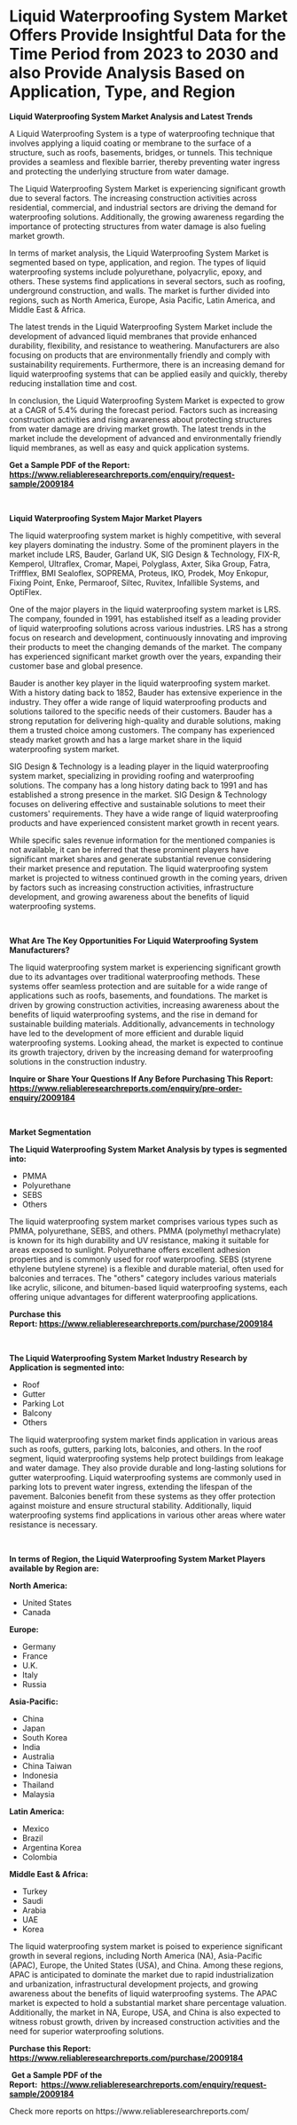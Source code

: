 <p><h1>Liquid Waterproofing System Market Offers Provide Insightful Data for the Time Period from 2023 to 2030 and also Provide Analysis Based on Application, Type, and Region</h1></p><p><strong>Liquid Waterproofing System Market Analysis and Latest Trends</strong></p>
<p><p>A Liquid Waterproofing System is a type of waterproofing technique that involves applying a liquid coating or membrane to the surface of a structure, such as roofs, basements, bridges, or tunnels. This technique provides a seamless and flexible barrier, thereby preventing water ingress and protecting the underlying structure from water damage.</p><p>The Liquid Waterproofing System Market is experiencing significant growth due to several factors. The increasing construction activities across residential, commercial, and industrial sectors are driving the demand for waterproofing solutions. Additionally, the growing awareness regarding the importance of protecting structures from water damage is also fueling market growth.</p><p>In terms of market analysis, the Liquid Waterproofing System Market is segmented based on type, application, and region. The types of liquid waterproofing systems include polyurethane, polyacrylic, epoxy, and others. These systems find applications in several sectors, such as roofing, underground construction, and walls. The market is further divided into regions, such as North America, Europe, Asia Pacific, Latin America, and Middle East & Africa.</p><p>The latest trends in the Liquid Waterproofing System Market include the development of advanced liquid membranes that provide enhanced durability, flexibility, and resistance to weathering. Manufacturers are also focusing on products that are environmentally friendly and comply with sustainability requirements. Furthermore, there is an increasing demand for liquid waterproofing systems that can be applied easily and quickly, thereby reducing installation time and cost.</p><p>In conclusion, the Liquid Waterproofing System Market is expected to grow at a CAGR of 5.4% during the forecast period. Factors such as increasing construction activities and rising awareness about protecting structures from water damage are driving market growth. The latest trends in the market include the development of advanced and environmentally friendly liquid membranes, as well as easy and quick application systems.</p></p>
<p><strong>Get a Sample PDF of the Report:&nbsp; <a href="https://www.reliableresearchreports.com/enquiry/request-sample/2009184">https://www.reliableresearchreports.com/enquiry/request-sample/2009184</a></strong></p>
<p>&nbsp;</p>
<p><strong>Liquid Waterproofing System Major Market Players</strong></p>
<p><p>The liquid waterproofing system market is highly competitive, with several key players dominating the industry. Some of the prominent players in the market include LRS, Bauder, Garland UK, SIG Design & Technology, FIX-R, Kemperol, Ultraflex, Cromar, Mapei, Polyglass, Axter, Sika Group, Fatra, Triffflex, BMI Sealoflex, SOPREMA, Proteus, IKO, Prodek, Moy Enkopur, Fixing Point, Enke, Permaroof, Siltec, Ruvitex, Infallible Systems, and OptiFlex.</p><p>One of the major players in the liquid waterproofing system market is LRS. The company, founded in 1991, has established itself as a leading provider of liquid waterproofing solutions across various industries. LRS has a strong focus on research and development, continuously innovating and improving their products to meet the changing demands of the market. The company has experienced significant market growth over the years, expanding their customer base and global presence.</p><p>Bauder is another key player in the liquid waterproofing system market. With a history dating back to 1852, Bauder has extensive experience in the industry. They offer a wide range of liquid waterproofing products and solutions tailored to the specific needs of their customers. Bauder has a strong reputation for delivering high-quality and durable solutions, making them a trusted choice among customers. The company has experienced steady market growth and has a large market share in the liquid waterproofing system market.</p><p>SIG Design & Technology is a leading player in the liquid waterproofing system market, specializing in providing roofing and waterproofing solutions. The company has a long history dating back to 1991 and has established a strong presence in the market. SIG Design & Technology focuses on delivering effective and sustainable solutions to meet their customers' requirements. They have a wide range of liquid waterproofing products and have experienced consistent market growth in recent years.</p><p>While specific sales revenue information for the mentioned companies is not available, it can be inferred that these prominent players have significant market shares and generate substantial revenue considering their market presence and reputation. The liquid waterproofing system market is projected to witness continued growth in the coming years, driven by factors such as increasing construction activities, infrastructure development, and growing awareness about the benefits of liquid waterproofing systems.</p></p>
<p>&nbsp;</p>
<p><strong>What Are The Key Opportunities For Liquid Waterproofing System Manufacturers?</strong></p>
<p><p>The liquid waterproofing system market is experiencing significant growth due to its advantages over traditional waterproofing methods. These systems offer seamless protection and are suitable for a wide range of applications such as roofs, basements, and foundations. The market is driven by growing construction activities, increasing awareness about the benefits of liquid waterproofing systems, and the rise in demand for sustainable building materials. Additionally, advancements in technology have led to the development of more efficient and durable liquid waterproofing systems. Looking ahead, the market is expected to continue its growth trajectory, driven by the increasing demand for waterproofing solutions in the construction industry.</p></p>
<p><strong>Inquire or Share Your Questions If Any Before Purchasing This Report: <a href="https://www.reliableresearchreports.com/enquiry/pre-order-enquiry/2009184">https://www.reliableresearchreports.com/enquiry/pre-order-enquiry/2009184</a></strong></p>
<p>&nbsp;</p>
<p><strong>Market Segmentation</strong></p>
<p><strong>The Liquid Waterproofing System Market Analysis by types is segmented into:</strong></p>
<p><ul><li>PMMA</li><li>Polyurethane</li><li>SEBS</li><li>Others</li></ul></p>
<p><p>The liquid waterproofing system market comprises various types such as PMMA, polyurethane, SEBS, and others. PMMA (polymethyl methacrylate) is known for its high durability and UV resistance, making it suitable for areas exposed to sunlight. Polyurethane offers excellent adhesion properties and is commonly used for roof waterproofing. SEBS (styrene ethylene butylene styrene) is a flexible and durable material, often used for balconies and terraces. The "others" category includes various materials like acrylic, silicone, and bitumen-based liquid waterproofing systems, each offering unique advantages for different waterproofing applications.</p></p>
<p><strong>Purchase this Report:&nbsp;<a href="https://www.reliableresearchreports.com/purchase/2009184">https://www.reliableresearchreports.com/purchase/2009184</a></strong></p>
<p>&nbsp;</p>
<p><strong>The Liquid Waterproofing System Market Industry Research by Application is segmented into:</strong></p>
<p><ul><li>Roof</li><li>Gutter</li><li>Parking Lot</li><li>Balcony</li><li>Others</li></ul></p>
<p><p>The liquid waterproofing system market finds application in various areas such as roofs, gutters, parking lots, balconies, and others. In the roof segment, liquid waterproofing systems help protect buildings from leakage and water damage. They also provide durable and long-lasting solutions for gutter waterproofing. Liquid waterproofing systems are commonly used in parking lots to prevent water ingress, extending the lifespan of the pavement. Balconies benefit from these systems as they offer protection against moisture and ensure structural stability. Additionally, liquid waterproofing systems find applications in various other areas where water resistance is necessary.</p></p>
<p>&nbsp;</p>
<p><strong>In terms of Region, the Liquid Waterproofing System Market Players available by Region are:</strong></p>
<p>
    <p> <strong> North America: </strong>
        <ul>
            <li>United States</li>
            <li>Canada</li>
        </ul>
        </p> 
    <p> <strong> Europe: </strong>
        <ul>
            <li>Germany</li>
            <li>France</li>
            <li>U.K.</li>
            <li>Italy</li>
            <li>Russia</li>
        </ul>
        </p> 
    <p> <strong> Asia-Pacific: </strong>
        <ul>
            <li>China</li>
            <li>Japan</li>
            <li>South Korea</li>
            <li>India</li>
            <li>Australia</li>
            <li>China Taiwan</li>
            <li>Indonesia</li>
            <li>Thailand</li>
            <li>Malaysia</li>
        </ul>
        </p> 
    <p> <strong> Latin America: </strong>
        <ul>
            <li>Mexico</li>
            <li>Brazil</li>
            <li>Argentina Korea</li>
            <li>Colombia</li>
        </ul>
        </p> 
    <p> <strong> Middle East & Africa: </strong>
        <ul>
            <li>Turkey</li>
            <li>Saudi</li>
            <li>Arabia</li>
            <li>UAE</li>
            <li>Korea</li>
        </ul>
    </p>
    </p>
<p><p>The liquid waterproofing system market is poised to experience significant growth in several regions, including North America (NA), Asia-Pacific (APAC), Europe, the United States (USA), and China. Among these regions, APAC is anticipated to dominate the market due to rapid industrialization and urbanization, infrastructural development projects, and growing awareness about the benefits of liquid waterproofing systems. The APAC market is expected to hold a substantial market share percentage valuation. Additionally, the market in NA, Europe, USA, and China is also expected to witness robust growth, driven by increased construction activities and the need for superior waterproofing solutions.</p></p>
<p><strong>Purchase this Report: <a href="https://www.reliableresearchreports.com/purchase/2009184">https://www.reliableresearchreports.com/purchase/2009184</a></strong></p>
<p>&nbsp;<strong>Get a Sample PDF of the Report:&nbsp;&nbsp;<a href="https://www.reliableresearchreports.com/enquiry/request-sample/2009184">https://www.reliableresearchreports.com/enquiry/request-sample/2009184</a></strong></p>
<p><strong></strong></p>
<p>Check more reports on https://www.reliableresearchreports.com/</p>